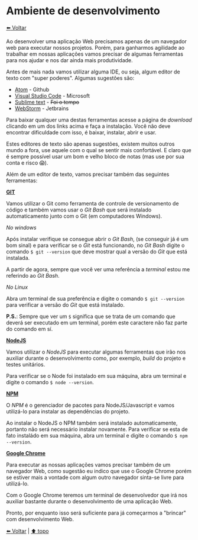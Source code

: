 # Ambiente de desenvolvimento

[:arrow_left: Voltar](../README.md)

Ao desenvolver uma aplicação Web precisamos apenas de um navegador web para executar nossos projetos. Porém, para ganharmos agilidade ao trabalhar em nossas aplicações vamos precisar de algumas ferramentas para nos ajudar e nos dar ainda mais produtividade.

Antes de mais nada vamos utilizar alguma IDE, ou seja, algum editor de texto com "super poderes". Algumas sugestões são: 

- [Atom](https://atom.io/) - Github
- [Visual Studio Code](https://code.visualstudio.com/) - Microsoft
- [Sublime text](https://www.sublimetext.com/) - ~~Foi o tempo~~
- [WebStorm](https://www.jetbrains.com/webstorm/) - Jetbrains

Para baixar qualquer uma destas ferramentas acesse a página de _download_ clicando em um dos links acima e faça a instalação. Você não deve encontrar dificuldade com isso, é baixar, instalar, abrir e usar. 

Estes editores de texto são apenas sugestões, existem muitos outros mundo a fora, use aquele com o qual se sentir mais confortável. E claro que é sempre possível usar um bom e velho bloco de notas (mas use por sua conta e risco :scream:).

Além de um editor de texto, vamos precisar também das seguintes ferramentas:


**[GIT](https://git-scm.com/downloads)**

Vamos utilizar o Git como ferramenta de controle de versionamento de código e também vamos usar o _Git Bash_ que será instalado automaticamento junto com o Git (em computadores Windows).


_No windows_

Após instalar verifique se consegue abrir o _Git Bash_, (se conseguir já é um bom sinal) e para verificar se o _Git_ está funcionando, no _Git Bash_ digite o comando `$ git --version` que deve mostrar qual a versão do _Git_ que está instalada.

A partir de agora, sempre que você ver uma referência a _terminal_ estou me referindo ao _Git Bash_.

_No Linux_ 

Abra um terminal de sua preferência e digite o comando `$ git --version` para verificar a versão do _Git_ que está instalado.

**P.S.**: Sempre que ver um `$` significa que se trata de um comando que deverá ser executado em um terminal, porém este caractere não faz parte do comando em sí.


**[NodeJS](https://nodejs.org)**

Vamos utilizar o _NodeJS_ para executar algumas ferramentas que irão nos auxiliar durante o desenvolvimento como, por exemplo, _build_ do projeto e testes unitários.

Para verificar se o Node foi instalado em sua máquina, abra um terminal e digite o comando `$ node --version`.


**[NPM](https://www.npmjs.com/)**

O _NPM_ é o gerenciador de pacotes para NodeJS/Javascript e vamos utilizá-lo para instalar as dependências do projeto.

Ao instalar o NodeJS o NPM também será instalado automaticamente, portanto não será necessário instalar novamente. Para verificar se esta de fato instaládo em sua máquina, abra um terminal e digite o comando `$ npm --version`.


**[Google Chrome](https://www.google.com/chrome/browser/desktop/)**

Para executar as nossas aplicações vamos precisar também de um navegador Web, como sugestão eu indico que use o Google Chrome porém se estiver mais a vontade com algum outro navegador sinta-se livre para utilizá-lo.

Com o Google Chrome teremos um terminal de desenvolvedor que irá nos auxiliar bastante durante o desenvolvimento de uma aplicação Web.


Pronto, por enquanto isso será suficiente para já começarmos a "brincar" com desenvolvimento Web.


[:arrow_left: Voltar](../README.md) | [:arrow_up: topo](#ambiente-de-desenvolvimento)